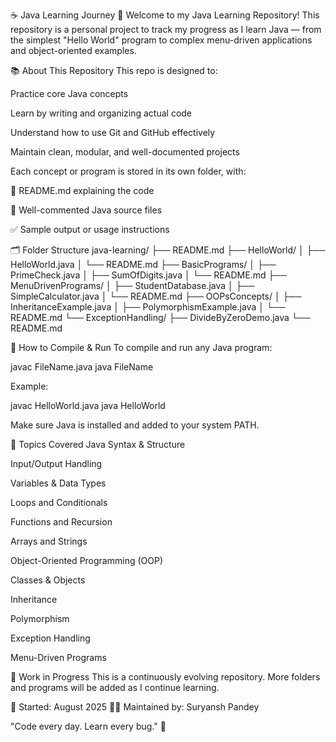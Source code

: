 ☕ Java Learning Journey 🚀
Welcome to my Java Learning Repository!
This repository is a personal project to track my progress as I learn Java — from the simplest "Hello World" program to complex menu-driven applications and object-oriented examples.

📚 About This Repository
This repo is designed to:

Practice core Java concepts

Learn by writing and organizing actual code

Understand how to use Git and GitHub effectively

Maintain clean, modular, and well-documented projects

Each concept or program is stored in its own folder, with:

📄 README.md explaining the code

🧠 Well-commented Java source files

✅ Sample output or usage instructions

🗂️ Folder Structure
java-learning/
├── README.md
├── HelloWorld/
│ ├── HelloWorld.java
│ └── README.md
├── BasicPrograms/
│ ├── PrimeCheck.java
│ ├── SumOfDigits.java
│ └── README.md
├── MenuDrivenPrograms/
│ ├── StudentDatabase.java
│ ├── SimpleCalculator.java
│ └── README.md
├── OOPsConcepts/
│ ├── InheritanceExample.java
│ ├── PolymorphismExample.java
│ └── README.md
└── ExceptionHandling/
├── DivideByZeroDemo.java
└── README.md

🔧 How to Compile & Run
To compile and run any Java program:

javac FileName.java
java FileName

Example:

javac HelloWorld.java
java HelloWorld

Make sure Java is installed and added to your system PATH.

📖 Topics Covered
Java Syntax & Structure

Input/Output Handling

Variables & Data Types

Loops and Conditionals

Functions and Recursion

Arrays and Strings

Object-Oriented Programming (OOP)

Classes & Objects

Inheritance

Polymorphism

Exception Handling

Menu-Driven Programs

🚧 Work in Progress
This is a continuously evolving repository. More folders and programs will be added as I continue learning.

📅 Started: August 2025
👨‍💻 Maintained by: Suryansh Pandey

"Code every day. Learn every bug." 🧠